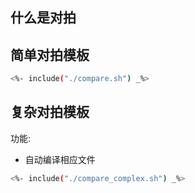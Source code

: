 ## 什么是对拍
## 简单对拍模板

```bash
<%- include("./compare.sh") _%>
```

## 复杂对拍模板

功能:

- 自动编译相应文件


```bash
<%- include("./compare_complex.sh") _%>
```



